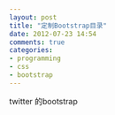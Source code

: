 ```yaml
---
layout: post
title: "定制Bootstrap目录"
date: 2012-07-23 14:54
comments: true
categories: 
- programming
- css
- bootstrap
---
```


twitter 的bootstrap
